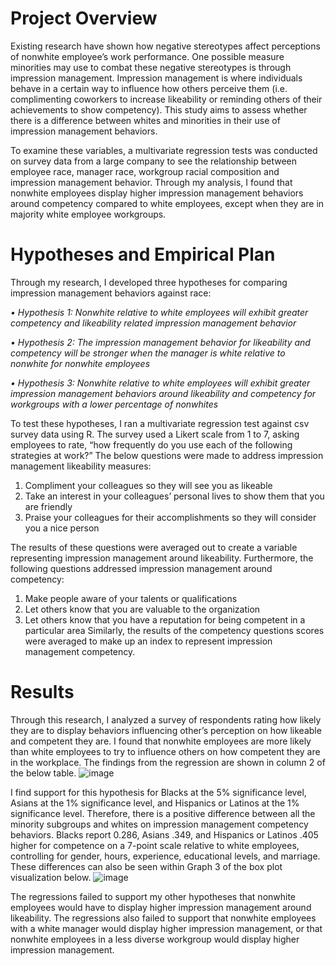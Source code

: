 # Project Overview

Existing research have shown how negative stereotypes affect perceptions of nonwhite employee’s work performance. One possible measure minorities may use to combat these negative stereotypes is through impression management. Impression management is where individuals behave in a certain way to influence how others perceive them (i.e. complimenting coworkers to increase likeability or reminding others of their achievements to show competency). This study aims to assess whether there is a difference between whites and minorities in their use of impression management behaviors.

To examine these variables, a multivariate regression tests was conducted on survey data from a large company to see the relationship between employee race, manager race, workgroup racial composition and impression management behavior. Through my analysis, I found that nonwhite employees display higher impression management behaviors around competency compared to white employees, except when they are in majority white employee workgroups. 

# Hypotheses and Empirical Plan
Through my research, I developed three hypotheses for comparing impression management behaviors against race:

*•	Hypothesis 1: Nonwhite relative to white employees will exhibit greater competency and likeability related impression management behavior*

*•	Hypothesis 2: The impression management behavior for likeability and competency will be stronger when the manager is white relative to nonwhite for nonwhite employees*

*•	Hypothesis 3: Nonwhite relative to white employees will exhibit greater impression management behaviors around likeability and competency for workgroups with a lower percentage of nonwhites*

To test these hypotheses, I ran a multivariate regression test against csv survey data using R. The survey used a Likert scale from 1 to 7, asking employees to rate, “how frequently do you use each of the following strategies at work?” The below questions were made to address impression management likeability measures:

1. Compliment your colleagues so they will see you as likeable
2. Take an interest in your colleagues’ personal lives to show them that you are friendly
3. Praise your colleagues for their accomplishments so they will consider you a nice person

The results of these questions were averaged out to create a variable representing impression management around likeability. Furthermore, the following questions addressed impression management around competency:

1. Make people aware of your talents or qualifications
2. Let others know that you are valuable to the organization
3. Let others know that you have a reputation for being competent in a particular area
Similarly, the results of the competency questions scores were averaged to make up an index to represent impression management competency. 

# Results
Through this research, I analyzed a survey of respondents rating how likely they are to display behaviors influencing other’s perception on how likeable and competent they are. I found that nonwhite employees are more likely than white employees to try to influence others on how competent they are in the workplace. The findings from the regression are shown in column 2 of the below table.
![image](https://user-images.githubusercontent.com/51719335/160255219-46da4dc1-157b-47fd-b52f-811de4957c61.png)

I find support for this hypothesis for Blacks at the 5% significance level, Asians at the 1% significance level, and Hispanics or Latinos at the 1% significance level. Therefore, there is a positive difference between all the minority subgroups and whites on impression management competency behaviors. Blacks report 0.286, Asians .349, and Hispanics or Latinos .405 higher for competence on a 7-point scale relative to white employees, controlling for gender, hours, experience, educational levels, and marriage. These differences can also be seen within Graph 3 of the box plot visualization below.
![image](https://user-images.githubusercontent.com/51719335/160255225-79f44726-5143-48cc-857d-0cf007a21501.png)


The regressions failed to support my other hypotheses that nonwhite employees would have to display higher impression management around likeability. The regressions also failed to support that nonwhite employees with a white manager would display higher impression management, or that nonwhite employees in a less diverse workgroup would display higher impression management.


